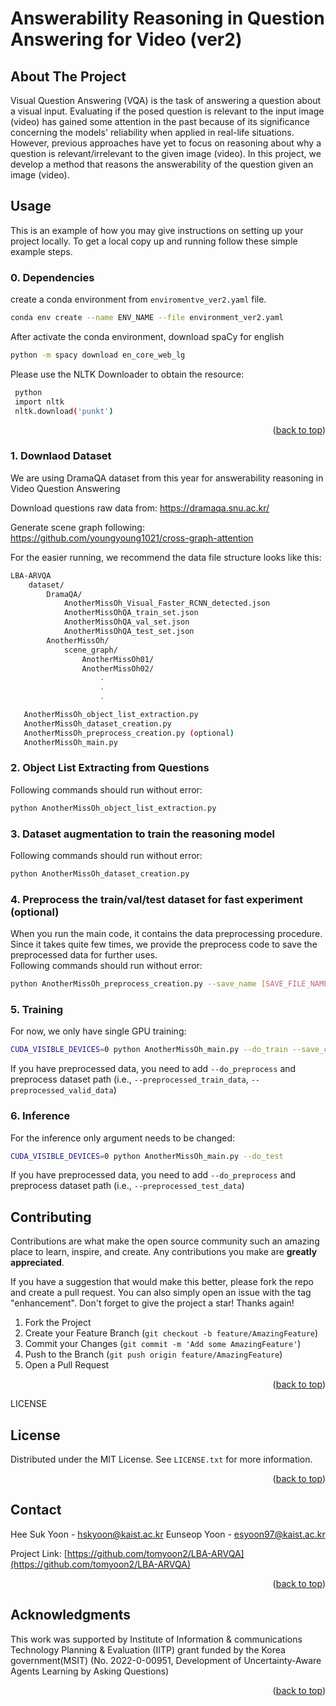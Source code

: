 # Answerability Reasoning in Question Answering for Video (ver2)

<!-- ABOUT THE PROJECT -->
## About The Project

Visual Question Answering (VQA) is the task of answering a question about a visual input. Evaluating if the posed question is relevant to the input image (video) has gained some attention in the past because of its significance concerning the models' reliability when applied in real-life situations. However, previous approaches have yet to focus on reasoning about why a question is relevant/irrelevant to the given image (video). In this project, we develop a method that reasons the answerability of the question given an image (video). 

<!-- Usage -->
## Usage

This is an example of how you may give instructions on setting up your project locally.
To get a local copy up and running follow these simple example steps.

### 0. Dependencies

create a conda environment from `enviromentve_ver2.yaml` file.


  ```sh
  conda env create --name ENV_NAME --file environment_ver2.yaml
  ```


After activate the conda environment, download spaCy for english
  ```sh
  python -m spacy download en_core_web_lg
  ```

Please use the NLTK Downloader to obtain the resource:
 ```sh
  python 
  import nltk
  nltk.download('punkt')
  ```


  <p align="right">(<a href="#readme-top">back to top</a>)</p>

### 1. Downlaod Dataset
We are using DramaQA dataset from this year for answerability reasoning in Video Question Answering

Download questions raw data from: https://dramaqa.snu.ac.kr/ 

Generate scene graph following: https://github.com/youngyoung1021/cross-graph-attention 



For the easier running, we recommend the data file structure looks like this:

```sh
LBA-ARVQA
    dataset/
        DramaQA/
            AnotherMissOh_Visual_Faster_RCNN_detected.json
            AnotherMissOhQA_train_set.json
            AnotherMissOhQA_val_set.json
            AnotherMissOhQA_test_set.json
        AnotherMissOh/
            scene_graph/
                AnotherMissOh01/
                AnotherMissOh02/
                    .
                    .
                    .

   AnotherMissOh_object_list_extraction.py
   AnotherMissOh_dataset_creation.py
   AnotherMissOh_preprocess_creation.py (optional)
   AnotherMissOh_main.py
```

### 2. Object List Extracting from Questions
Following commands should run without error:
```sh
python AnotherMissOh_object_list_extraction.py
```

### 3. Dataset augmentation to train the reasoning model
Following commands should run without error:
```sh
python AnotherMissOh_dataset_creation.py
```

### 4. Preprocess the train/val/test dataset for fast experiment (optional)
When you run the main code, it contains the data preprocessing procedure. Since it takes quite few times, we provide the preprocess code to save the preprocessed data for further uses.  
Following commands should run without error:
```sh
python AnotherMissOh_preprocess_creation.py --save_name [SAVE_FILE_NAME]
```

### 5. Training
For now, we only have single GPU training:
```sh
CUDA_VISIBLE_DEVICES=0 python AnotherMissOh_main.py --do_train --save_criterion loss
```

If you have preprocessed data, you need to add `--do_preprocess` and preprocess dataset path (i.e., `--preprocessed_train_data`, `--preprocessed_valid_data`)

### 6. Inference
For the inference only argument needs to be changed:
```sh
CUDA_VISIBLE_DEVICES=0 python AnotherMissOh_main.py --do_test
```
If you have preprocessed data, you need to add `--do_preprocess` and preprocess dataset path (i.e., `--preprocessed_test_data`)

<!-- CONTRIBUTING -->
## Contributing

Contributions are what make the open source community such an amazing place to learn, inspire, and create. Any contributions you make are **greatly appreciated**.

If you have a suggestion that would make this better, please fork the repo and create a pull request. You can also simply open an issue with the tag "enhancement".
Don't forget to give the project a star! Thanks again!

1. Fork the Project
2. Create your Feature Branch (`git checkout -b feature/AmazingFeature`)
3. Commit your Changes (`git commit -m 'Add some AmazingFeature'`)
4. Push to the Branch (`git push origin feature/AmazingFeature`)
5. Open a Pull Request

<p align="right">(<a href="#readme-top">back to top</a>)</p>



LICENSE
## License

Distributed under the MIT License. See `LICENSE.txt` for more information.

<p align="right">(<a href="#readme-top">back to top</a>)</p>


<!-- CONTACT -->
## Contact

Hee Suk Yoon - hskyoon@kaist.ac.kr
Eunseop Yoon - esyoon97@kaist.ac.kr

Project Link: [https://github.com/tomyoon2/LBA-ARVQA](https://github.com/tomyoon2/LBA-ARVQA)

<p align="right">(<a href="#readme-top">back to top</a>)</p>



<!-- ACKNOWLEDGMENTS -->
## Acknowledgments

This work was supported by Institute of Information & communications Technology Planning & Evaluation (IITP) grant funded by the Korea government(MSIT) (No. 2022-0-00951, Development of Uncertainty-Aware Agents Learning by Asking Questions)

<p align="right">(<a href="#readme-top">back to top</a>)</p>
